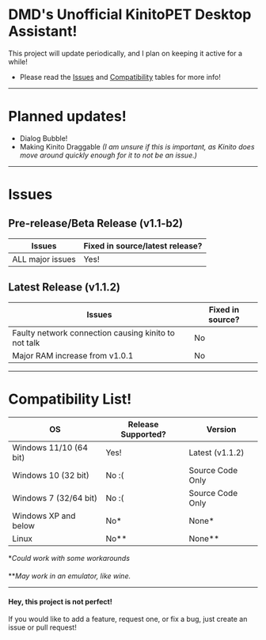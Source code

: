# DMD's Unofficial KinitoPET Desktop Assistant!
This project will update periodically, and I plan on keeping it active for a while!

* Please read the [Issues](#issues) and [Compatibility](#compatibility-list) tables for more info!

----------------------

# Planned updates!
* Dialog Bubble!
* Making Kinito Draggable *(I am unsure if this is important, as Kinito does move around quickly enough for it to not be an issue.)*






----------------------------
# Issues
## Pre-release/Beta Release (v1.1-b2)
| Issues | Fixed in source/latest release? |
| ----------------- | ----------------- |
| ALL major issues | Yes! |

## Latest Release (v1.1.2)

| Issues | Fixed in source? |
| ----------------- | ----------------- |
| Faulty network connection causing kinito to not talk | No |
| Major RAM increase from v1.0.1 | No |

-----------------

# Compatibility List!
| OS | Release Supported? | Version|
| -------- | ------- | ------ |
| Windows 11/10 (64 bit)  | Yes!    |  Latest (v1.1.2)     |
| Windows 10 (32 bit) |   No :(   |    Source Code Only    |
| Windows 7 (32/64 bit)    | No :(    |     Source Code Only   |
| Windows XP and below | No* | None* |
| Linux | No** | None** |

**Could work with some workarounds*
####
***May work in an emulator, like wine.*

---------------
#### Hey, this project is not perfect!
If you would like to add a feature, request one, or fix a bug, just create an issue or pull request!
